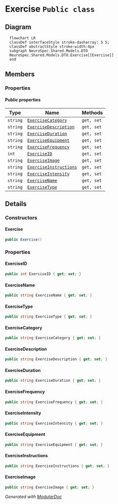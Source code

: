 # Exercise `Public class`

## Diagram
```mermaid
  flowchart LR
  classDef interfaceStyle stroke-dasharray: 5 5;
  classDef abstractStyle stroke-width:4px
  subgraph NeuroSpec.Shared.Models.DTO
  NeuroSpec.Shared.Models.DTO.Exercise[[Exercise]]
  end
```

## Members
### Properties
#### Public  properties
| Type | Name | Methods |
| --- | --- | --- |
| `string` | [`ExerciseCategory`](#exercisecategory) | `get, set` |
| `string` | [`ExerciseDescription`](#exercisedescription) | `get, set` |
| `string` | [`ExerciseDuration`](#exerciseduration) | `get, set` |
| `string` | [`ExerciseEquipment`](#exerciseequipment) | `get, set` |
| `string` | [`ExerciseFrequency`](#exercisefrequency) | `get, set` |
| `int` | [`ExerciseID`](#exerciseid) | `get, set` |
| `string` | [`ExerciseImage`](#exerciseimage) | `get, set` |
| `string` | [`ExerciseInstructions`](#exerciseinstructions) | `get, set` |
| `string` | [`ExerciseIntensity`](#exerciseintensity) | `get, set` |
| `string` | [`ExerciseName`](#exercisename) | `get, set` |
| `string` | [`ExerciseType`](#exercisetype) | `get, set` |

## Details
### Constructors
#### Exercise
```csharp
public Exercise()
```

### Properties
#### ExerciseID
```csharp
public int ExerciseID { get; set; }
```

#### ExerciseName
```csharp
public string ExerciseName { get; set; }
```

#### ExerciseType
```csharp
public string ExerciseType { get; set; }
```

#### ExerciseCategory
```csharp
public string ExerciseCategory { get; set; }
```

#### ExerciseDescription
```csharp
public string ExerciseDescription { get; set; }
```

#### ExerciseDuration
```csharp
public string ExerciseDuration { get; set; }
```

#### ExerciseFrequency
```csharp
public string ExerciseFrequency { get; set; }
```

#### ExerciseIntensity
```csharp
public string ExerciseIntensity { get; set; }
```

#### ExerciseEquipment
```csharp
public string ExerciseEquipment { get; set; }
```

#### ExerciseInstructions
```csharp
public string ExerciseInstructions { get; set; }
```

#### ExerciseImage
```csharp
public string ExerciseImage { get; set; }
```

*Generated with* [*ModularDoc*](https://github.com/hailstorm75/ModularDoc)
